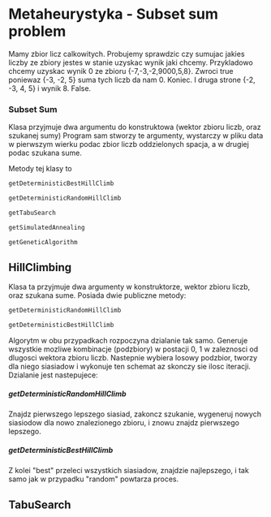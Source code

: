 # Metaheurystyka - Subset sum problem

Mamy zbior licz calkowitych. Probujemy sprawdzic czy sumujac jakies liczby ze zbiory jestes w stanie uzyskac wynik jaki chcemy.
Przykladowo chcemy uzyskac wynik 0 ze zbioru {-7,-3,-2,9000,5,8}. Zwroci true poniewaz {-3, -2, 5} suma tych liczb da nam 0. Koniec.
I druga strone {-2, -3, 4, 5} i wynik 8. False.


### Subset Sum
Klasa przyjmuje dwa argumentu do konstruktowa (wektor zbioru liczb, oraz szukanej sumy)
Program sam stworzy te argumenty, wystarczy w pliku data w pierwszym wierku podac zbior liczb oddzielonych spacja,
a w drugiej podac szukana sume.

Metody tej klasy to

```bash
getDeterministicBestHillClimb
```

```bash
getDeterministicRandomHillClimb
```

```bash
getTabuSearch
```

```bash
getSimulatedAnnealing
```

```bash
getGeneticAlgorithm
```

## HillClimbing

Klasa ta przyjmuje dwa argumenty w konstruktorze, wektor zbioru liczb, oraz szukana sume.
Posiada dwie publiczne metody:

```bash
getDeterministicRandomHillClimb
```

```bash
getDeterministicBestHillClimb
```

Algorytm w obu przypadkach rozpoczyna dzialanie tak samo.
Generuje wszystkie mozliwe kombinacje (podzbiory) w postacji 0, 1 w zaleznosci od dlugosci wektora zbioru liczb.
Nastepnie wybiera losowy podzbior, tworzy dla niego siasiadow i wykonuje ten schemat
az skonczy sie ilosc iteracji.
Dzialanie jest nastepujece:

##### getDeterministicRandomHillClimb
    
Znajdz pierwszego lepszego siasiad, zakoncz szukanie, wygeneruj nowych siasiodow dla nowo znalezionego zbioru,
i znowu znajdz pierwszego lepszego.

##### getDeterministicBestHillClimb

Z kolei "best" przeleci wszystkich siasiadow, znajdzie najlepszego, i tak samo jak w przypadku "random" powtarza proces.


## TabuSearch

